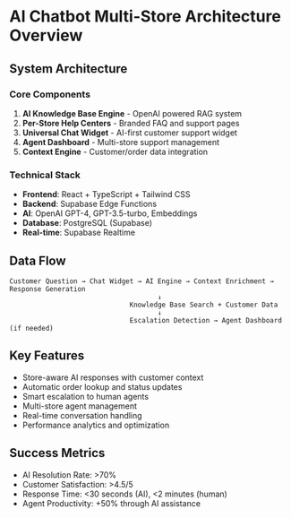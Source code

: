 # AI Chatbot Multi-Store Architecture Overview

## System Architecture

### Core Components
1. **AI Knowledge Base Engine** - OpenAI powered RAG system
2. **Per-Store Help Centers** - Branded FAQ and support pages
3. **Universal Chat Widget** - AI-first customer support widget
4. **Agent Dashboard** - Multi-store support management
5. **Context Engine** - Customer/order data integration

### Technical Stack
- **Frontend**: React + TypeScript + Tailwind CSS
- **Backend**: Supabase Edge Functions
- **AI**: OpenAI GPT-4, GPT-3.5-turbo, Embeddings
- **Database**: PostgreSQL (Supabase)
- **Real-time**: Supabase Realtime

## Data Flow

```
Customer Question → Chat Widget → AI Engine → Context Enrichment → Response Generation
                                     ↓
                              Knowledge Base Search + Customer Data
                                     ↓
                              Escalation Detection → Agent Dashboard (if needed)
```

## Key Features
- Store-aware AI responses with customer context
- Automatic order lookup and status updates
- Smart escalation to human agents
- Multi-store agent management
- Real-time conversation handling
- Performance analytics and optimization

## Success Metrics
- AI Resolution Rate: >70%
- Customer Satisfaction: >4.5/5
- Response Time: <30 seconds (AI), <2 minutes (human)
- Agent Productivity: +50% through AI assistance